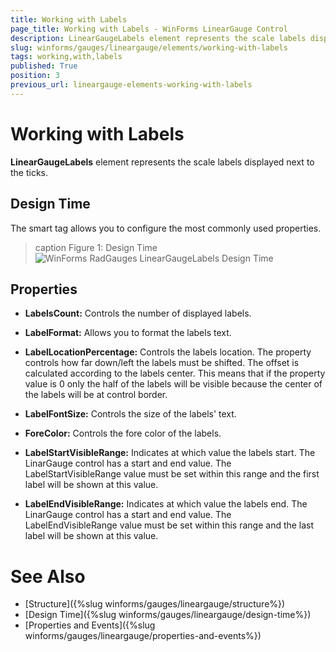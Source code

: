 ```yaml
---
title: Working with Labels
page_title: Working with Labels - WinForms LinearGauge Control
description: LinearGaugeLabels element represents the scale labels displayed next to the ticks.
slug: winforms/gauges/lineargauge/elements/working-with-labels
tags: working,with,labels
published: True
position: 3
previous_url: lineargauge-elements-working-with-labels
---
```


# Working with Labels

__LinearGaugeLabels__ element represents the scale labels displayed next to the ticks.

## Design Time

The smart tag allows you to configure the most commonly used properties.

>caption Figure 1: Design Time
![WinForms RadGauges LinearGaugeLabels Design Time](images/lineargauge-elements-working-with-labels001.png)

## Properties

* __LabelsCount:__ Controls the number of displayed labels.

* __LabelFormat:__ Allows you to format the labels text.

* __LabelLocationPercentage:__ Controls the labels location. The property controls how far down/left the labels must be shifted. The offset is calculated according to the labels center. This means that if the property value is 0 only the half of the labels will be visible because the center of the labels will be at control border.

* __LabelFontSize:__ Controls the size of the labels' text.

* __ForeColor:__ Controls the fore color of the labels.

* __LabelStartVisibleRange:__ Indicates at which value the labels start. The LinarGauge control has a start and end value. The LabelStartVisibleRange value must be set within this range and the first label will be shown at this value.

* __LabelEndVisibleRange:__ Indicates at which value the labels end. The LinarGauge control has a start and end value. The LabelEndVisibleRange value must be set within this range and the last label will be shown at this value.

# See Also

* [Structure]({%slug winforms/gauges/lineargauge/structure%})
* [Design Time]({%slug winforms/gauges/lineargauge/design-time%})
* [Properties and Events]({%slug winforms/gauges/lineargauge/properties-and-events%})
